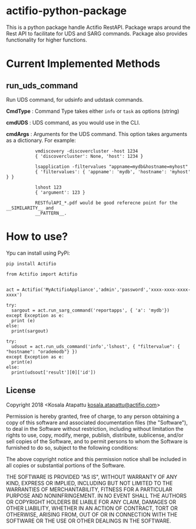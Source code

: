 # actifio-python-package

This is a python package handle Actifio RestAPI. Package wraps around the Rest API to facilitate for UDS and SARG commands. Package also provides functionality for higher functions.

# Current Implemented Methods


## run_uds_command 

Run UDS command, for udsinfo and udstask commands. 

  **CmdType** : Command Type takes either ```info``` or ```task``` as options (string)

  **cmdUDS**  : UDS command, as you would use in the CLI.

  **cmdArgs** : Arguments for the UDS command. This option takes arguments as a dictionary.
               For example:
               
               vmdiscovery -discovercluster -host 1234 
               { 'discovercluster': None, 'host': 1234 }

               lsapplication -filtervalues "appname=mydb&hostname=myhost"
               { 'filtervalues': { 'appname': 'mydb', 'hostname': 'myhost' } }

               lshost 123
               { 'argument': 123 }

               RESTfulAPI_*.pdf would be good referecne point for the __SIMILARITY__ and 
               __PATTERN__.

# How to use?

Ypu can install using PyPi:

```
pip install Actifio
```


```
from Actifio import Actifio


act = Actifio('MyActifioAppliance','admin','password','xxxx-xxxx-xxxx-xxxx')

try:
  sargout = act.run_sarg_command('reportapps', { 'a': 'mydb'})
except Exception as e:
  print (e)
else:
  print(sargout) 

try: 
  udsout = act.run_uds_command('info','lshost', { "filtervalue": { "hostname": "orademodb"} })
except Exception as e:
  print(e)
else:
  print(udsout['result'][0]['id'])
```

License
-------

Copyright 2018 <Kosala Atapattu kosala.atapattu@actifio.com>

Permission is hereby granted, free of charge, to any person obtaining a copy of this software and associated documentation files (the "Software"), to deal in the Software without restriction, including without limitation the rights to use, copy, modify, merge, publish, distribute, sublicense, and/or sell copies of the Software, and to permit persons to whom the Software is furnished to do so, subject to the following conditions:

The above copyright notice and this permission notice shall be included in all copies or substantial portions of the Software.

THE SOFTWARE IS PROVIDED "AS IS", WITHOUT WARRANTY OF ANY KIND, EXPRESS OR IMPLIED, INCLUDING BUT NOT LIMITED TO THE WARRANTIES OF MERCHANTABILITY, FITNESS FOR A PARTICULAR PURPOSE AND NONINFRINGEMENT. IN NO EVENT SHALL THE AUTHORS OR COPYRIGHT HOLDERS BE LIABLE FOR ANY CLAIM, DAMAGES OR OTHER LIABILITY, WHETHER IN AN ACTION OF CONTRACT, TORT OR OTHERWISE, ARISING FROM, OUT OF OR IN CONNECTION WITH THE SOFTWARE OR THE USE OR OTHER DEALINGS IN THE SOFTWARE.
